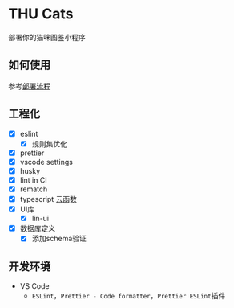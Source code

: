 # THU Cats

部署你的猫咪图鉴小程序

## 如何使用

参考[部署流程](https://github.com/BlackCloud37/thucats/wiki/部署流程)

## 工程化

- [x] eslint
  - [x] 规则集优化
- [x] prettier
- [x] vscode settings
- [x] husky
- [x] lint in CI
- [x] rematch
- [x] typescript 云函数
- [x] UI库
  - [x] lin-ui
- [x] 数据库定义
  - [x] 添加schema验证

## 开发环境

- VS Code
  - `ESLint`，`Prettier - Code formatter`，`Prettier ESLint`插件
